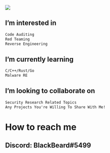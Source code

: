 ![](https://media.giphy.com/media/Nuw350JrWXm0/giphy.gif)

## I’m interested in
```txt
Code Auditing
Red Teaming
Reverse Engineering
```

## I’m currently learning
```txt
C/C++/Rust/Go
Malware RE
```
## I’m looking to collaborate on
```txt
Security Research Related Topics
Any Projects You're Willing To Share With Me!
```

# How to reach me
## Discord: BlackBeard#5499

